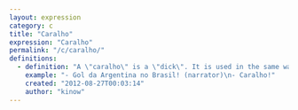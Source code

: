 ```yaml
---
layout: expression
category: c
title: "Caralho"
expression: "Caralho"
permalink: "/c/caralho/"
definitions:
  - definition: "A \"caralho\" is a \"dick\". It is used in the same way that \"shit\" is used in English. Also known as \"[caraleo]\"."
    example: "- Gol da Argentina no Brasil! (narrator)\n- Caralho!"
    created: "2012-08-27T00:03:14"
    author: "kinow"
---
```

